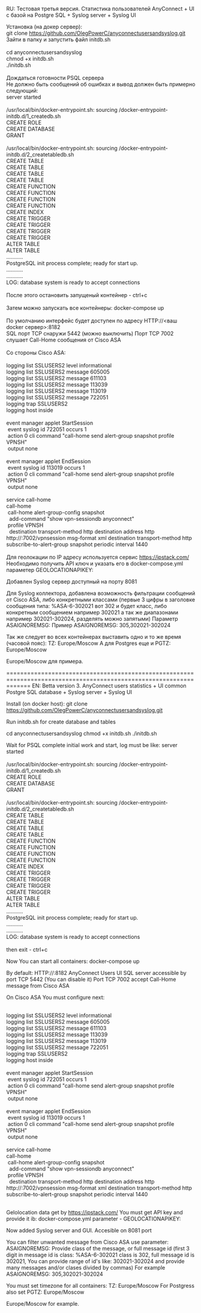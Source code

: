 RU: Тестовая третья версия. Статистика пользователей AnyConnect + UI с базой на Postgre SQL + Syslog server + Syslog UI

Установка (на докер сервер):<br>
git clone https://github.com/OlegPowerC/anyconnectusersandsyslog.git<br>
Зайти в папку и запустить файл initdb.sh<br>
<br>
cd anyconnectusersandsyslog<br>
chmod +x initdb.sh<br>
./initdb.sh<br>
<br>
Дождаться готовности PSQL сервера<br>
Не должно быть сообщений об ошибках и вывод должен быть примерно следующий:<br>
server started<br>
<br>
/usr/local/bin/docker-entrypoint.sh: sourcing /docker-entrypoint-initdb.d/1_createdb.sh<br>
CREATE ROLE<br>
CREATE DATABASE<br>
GRANT<br>
<br>
/usr/local/bin/docker-entrypoint.sh: sourcing /docker-entrypoint-initdb.d/2_createtabledb.sh<br>
CREATE TABLE<br>
CREATE TABLE<br>
CREATE TABLE<br>
CREATE TABLE<br>
CREATE FUNCTION<br>
CREATE FUNCTION<br>
CREATE FUNCTION<br>
CREATE FUNCTION<br>
CREATE INDEX<br>
CREATE TRIGGER<br>
CREATE TRIGGER<br>
CREATE TRIGGER<br>
CREATE TRIGGER<br>
ALTER TABLE<br>
ALTER TABLE<br>
...........<br>
PostgreSQL init process complete; ready for start up.<br>
...........<br>
...........<br>
LOG:  database system is ready to accept connections<br>
<br>
После этого остановить запущеный контейнер - ctrl+c<br>
<br>
Затем можно запускать все контейнеры: docker-compose up<br>
<br>
По умолчанию интерфейс будет доступен по адресу HTTP://<ваш docker сервер>:8182<br>
SQL порт TCP снаружи 5442 (можно выключить) Порт TCP 7002 слушает Call-Home сообщения от Cisco ASA<br>
<br>
Со стороны Cisco ASA:<br>
<br>
logging list SSLUSERS2 level informational<br>
logging list SSLUSERS2 message 605005<br>
logging list SSLUSERS2 message 611103<br>
logging list SSLUSERS2 message 113039<br>
logging list SSLUSERS2 message 113019<br>
logging list SSLUSERS2 message 722051<br>
logging trap SSLUSERS2<br>
logging host inside<br>
<br>
event manager applet StartSession<br>
&nbsp;event syslog id 722051 occurs 1<br>
&nbsp;action 0 cli command "call-home send alert-group snapshot profile VPNSH"<br>
&nbsp;output none<br>
<br>
event manager applet EndSession<br>
&nbsp;event syslog id 113019 occurs 1<br>
&nbsp;action 0 cli command "call-home send alert-group snapshot profile VPNSH"<br>
&nbsp;output none<br>
<br>
service call-home<br>
call-home<br>
&nbsp;call-home alert-group-config snapshot<br>
&nbsp;&nbsp;add-command "show vpn-sessiondb anyconnect"<br>
&nbsp;profile VPNSH<br>
&nbsp;&nbsp;destination transport-method http destination address http http://:7002/vpnsession msg-format xml destination transport-method http subscribe-to-alert-group snapshot periodic interval 1440<br>
<br>
Для геолокации по IP адресу используется сервис https://ipstack.com/
Необходимо получить API ключ и указать его в docker-compose.yml
параметер GEOLOCATIONAPIKEY:

Добавлен Syslog сервер доступный на порту 8081

Для Syslog коллектора, добавлена возможность фильтрации сообщений от Cisco ASA, либо конкретными классами (первые 3 цифры в заголовке сообщения типа: %ASA-6-302021 вот 302 и будет класс, 
либо конкретным сообщением например 302021 а так же диапазонами например 302021-302024, разделять можно запятыми)
Параметр ASAIGNOREMSG:
Пример ASAIGNOREMSG: 305,302021-302024

Так же следует во всех контейнерах выставить одно и то же время (часовой пояс):
TZ: Europe/Moscow
А для Postgres еще и
PGTZ: Europe/Moscow

Europe/Moscow для примера.

===================================================================================================================
EN: Betta version 3. AnyConnect users statistics + UI common Postgre SQL database + Syslog server + Syslog UI

Install (on docker host): git clone https://github.com/OlegPowerC/anyconnectusersandsyslog.git

Run initdb.sh for create database and tables

cd anyconnectusersandsyslog
chmod +x initdb.sh
./initdb.sh

Wait for PSQL complete initial work and start, 
log must be like:
server started<br>
<br>
/usr/local/bin/docker-entrypoint.sh: sourcing /docker-entrypoint-initdb.d/1_createdb.sh<br>
CREATE ROLE<br>
CREATE DATABASE<br>
GRANT<br>
<br>
/usr/local/bin/docker-entrypoint.sh: sourcing /docker-entrypoint-initdb.d/2_createtabledb.sh<br>
CREATE TABLE<br>
CREATE TABLE<br>
CREATE TABLE<br>
CREATE TABLE<br>
CREATE FUNCTION<br>
CREATE FUNCTION<br>
CREATE FUNCTION<br>
CREATE FUNCTION<br>
CREATE INDEX<br>
CREATE TRIGGER<br>
CREATE TRIGGER<br>
CREATE TRIGGER<br>
CREATE TRIGGER<br>
ALTER TABLE<br>
ALTER TABLE<br>
...........<br>
PostgreSQL init process complete; ready for start up.<br>
...........<br>
...........<br>
LOG:  database system is ready to accept connections<br>
<br>
then exit - ctrl+c

Now You can start all containers: docker-compose up

By default: HTTP://<Your docker host ip>:8182 AnyConnect Users UI SQL server accessible by port TCP 5442 (You can disable it) Port TCP 7002 accept Call-Home message from Cisco ASA

On Cisco ASA You must configure next:

<br>
logging list SSLUSERS2 level informational<br>
logging list SSLUSERS2 message 605005<br>
logging list SSLUSERS2 message 611103<br>
logging list SSLUSERS2 message 113039<br>
logging list SSLUSERS2 message 113019<br>
logging list SSLUSERS2 message 722051<br>
logging trap SSLUSERS2<br>
logging host inside<br>
<br>
event manager applet StartSession<br>
&nbsp;event syslog id 722051 occurs 1<br>
&nbsp;action 0 cli command "call-home send alert-group snapshot profile VPNSH"<br>
&nbsp;output none<br>
<br>
event manager applet EndSession<br>
&nbsp;event syslog id 113019 occurs 1<br>
&nbsp;action 0 cli command "call-home send alert-group snapshot profile VPNSH"<br>
&nbsp;output none<br>
<br>
service call-home<br>
call-home<br>
&nbsp;call-home alert-group-config snapshot<br>
&nbsp;&nbsp;add-command "show vpn-sessiondb anyconnect"<br>
&nbsp;profile VPNSH<br>
&nbsp;&nbsp;destination transport-method http destination address http http://:7002/vpnsession msg-format xml destination transport-method http subscribe-to-alert-group snapshot periodic interval 1440<br>
<br>

Gelolocation data get by https://ipstack.com/
You must get API key and provide it ib: docker-compose.yml
parameter - GEOLOCATIONAPIKEY:

Now added Syslog server and GUI.
Accesible on 8081 port

You can filter unwanted message from Cisco ASA use parameter:
ASAIGNOREMSG:
Provide class of the message, or full message id (first 3 digit in message id is class: %ASA-6-302021 class is 302,
full message id is 302021, You can provide range of id's like: 302021-302024 and provide many messages and/or clases divided by commas)
For example ASAIGNOREMSG: 305,302021-302024

You must set timezone for all containers:
TZ: Europe/Moscow
For Postgress also set
PGTZ: Europe/Moscow

Europe/Moscow for example.
